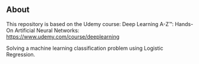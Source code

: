 ## About
This repository is based on the Udemy course: Deep Learning A-Z™: Hands-On Artificial Neural Networks: https://www.udemy.com/course/deeplearning <br>

<p>
Solving a machine learning classification problem using Logistic Regression.
</p>